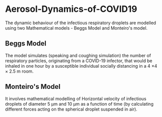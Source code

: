 # Aerosol-Dynamics-of-COVID19
The dynamic behaviour of the infectious respiratory droplets are modelled using two Mathematical models - Beggs Model and Monteiro's model.

## Beggs Model
The model simulates (speaking and coughing simulation) the number of respiratory particles, originating from a COVID-19 infector, that would be inhaled in one hour by a susceptible individual socially distancing in a 4 ×4 × 2.5 m room.

## Monteiro's Model
It involves mathematical modelling of Horizontal velocity of infectious droplets of diameter 5 µm and 10 µm as a function of time (by calculating different forces acting on the spherical droplet suspended in air).



